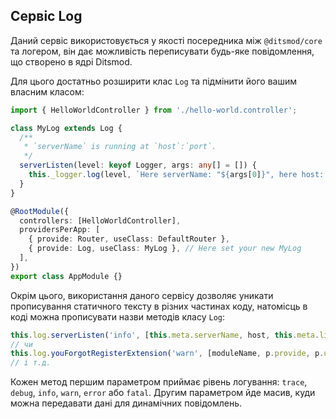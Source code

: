 ## Сервіс Log

Даний сервіс використовується у якості посередника між `@ditsmod/core` та логером, він
дає можливість переписувати будь-яке повідомлення, що створено в ядрі Ditsmod.

Для цього достатньо розширити клас `Log` та підмінити його вашим власним класом:

```ts
import { HelloWorldController } from './hello-world.controller';

class MyLog extends Log {
  /**
   * `serverName` is running at `host`:`port`.
   */
  serverListen(level: keyof Logger, args: any[] = []) {
    this._logger.log(level, `Here serverName: "${args[0]}", here host: "${args[1]}", and here port: "${args[2]}"`);
  }
}

@RootModule({
  controllers: [HelloWorldController],
  providersPerApp: [
    { provide: Router, useClass: DefaultRouter },
    { provide: Log, useClass: MyLog }, // Here set your new MyLog
  ],
})
export class AppModule {}
```

Окрім цього, використання даного сервісу дозволяє уникати прописування статичного тексту в різних
частинах коду, натомісць в коді можна прописувати назви методів класу `Log`:

```ts
this.log.serverListen('info', [this.meta.serverName, host, this.meta.listenOptions.port]);
// чи
this.log.youForgotRegisterExtension('warn', [moduleName, p.provide, p.useClass.name]);
// і т.д.
```

Кожен метод першим параметром приймає рівень логування: `trace`, `debug`, `info`, `warn`, `error`
або `fatal`. Другим параметром йде масив, куди можна передавати дані для динамічних повідомлень.
